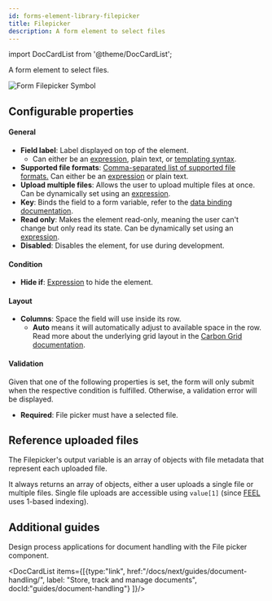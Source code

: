 ```yaml
---
id: forms-element-library-filepicker
title: Filepicker
description: A form element to select files
---
```


import DocCardList from '@theme/DocCardList';

A form element to select files.

<img src="/img/form-icons/form-filepicker.svg" alt="Form Filepicker Symbol" />

## Configurable properties

#### General

- **Field label**: Label displayed on top of the element.
  - Can either be an [expression](../../feel/language-guide/feel-expressions-introduction.md), plain text, or [templating syntax](../configuration/forms-config-templating-syntax.md).
- **Supported file formats**: [Comma-separated list of supported file formats.](https://developer.mozilla.org/en-US/docs/Web/HTML/Element/input/file#unique_file_type_specifiers) Can either be an [expression](../../feel/language-guide/feel-expressions-introduction.md) or plain text.
- **Upload multiple files**: Allows the user to upload multiple files at once. Can be dynamically set using an [expression](../../feel/language-guide/feel-expressions-introduction.md).
- **Key**: Binds the field to a form variable, refer to the [data binding documentation](../configuration/forms-config-data-binding.md).
- **Read only**: Makes the element read-only, meaning the user can't change but only read its state. Can be dynamically set using an [expression](../../feel/language-guide/feel-expressions-introduction.md).
- **Disabled**: Disables the element, for use during development.

#### Condition

- **Hide if**: [Expression](../../feel/language-guide/feel-expressions-introduction.md) to hide the element.

#### Layout

- **Columns**: Space the field will use inside its row.
  - **Auto** means it will automatically adjust to available space in the row. Read more about the underlying grid layout in the [Carbon Grid documentation](https://carbondesignsystem.com/elements/2x-grid/overview/).

#### Validation

Given that one of the following properties is set, the form will only submit when the respective condition is fulfilled. Otherwise, a validation error will be displayed.

- **Required**: File picker must have a selected file.

## Reference uploaded files

The Filepicker's output variable is an array of objects with file metadata that represent each uploaded file.

It always returns an array of objects, either a user uploads a single file or multiple files.
Single file uploads are accessible using `value[1]` (since [FEEL](../../feel/what-is-feel.md) uses 1-based indexing).

## Additional guides

Design process applications for document handling with the File picker component.

<DocCardList items={[{type:"link", href:"/docs/next/guides/document-handling/", label: "Store, track and manage documents", docId:"guides/document-handling"}
]}/>
